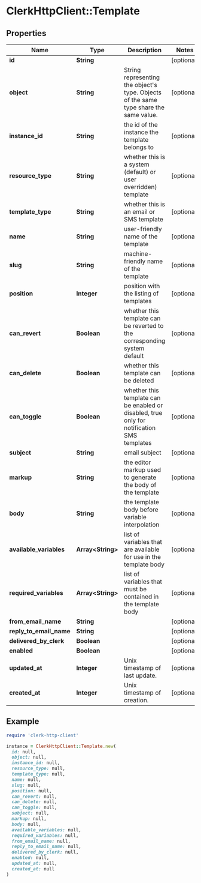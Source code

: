 # ClerkHttpClient::Template

## Properties

| Name | Type | Description | Notes |
| ---- | ---- | ----------- | ----- |
| **id** | **String** |  | [optional] |
| **object** | **String** | String representing the object&#39;s type. Objects of the same type share the same value.  | [optional] |
| **instance_id** | **String** | the id of the instance the template belongs to | [optional] |
| **resource_type** | **String** | whether this is a system (default) or user overridden) template | [optional] |
| **template_type** | **String** | whether this is an email or SMS template | [optional] |
| **name** | **String** | user-friendly name of the template | [optional] |
| **slug** | **String** | machine-friendly name of the template | [optional] |
| **position** | **Integer** | position with the listing of templates | [optional] |
| **can_revert** | **Boolean** | whether this template can be reverted to the corresponding system default | [optional] |
| **can_delete** | **Boolean** | whether this template can be deleted | [optional] |
| **can_toggle** | **Boolean** | whether this template can be enabled or disabled, true only for notification SMS templates | [optional] |
| **subject** | **String** | email subject | [optional] |
| **markup** | **String** | the editor markup used to generate the body of the template | [optional] |
| **body** | **String** | the template body before variable interpolation | [optional] |
| **available_variables** | **Array&lt;String&gt;** | list of variables that are available for use in the template body | [optional] |
| **required_variables** | **Array&lt;String&gt;** | list of variables that must be contained in the template body | [optional] |
| **from_email_name** | **String** |  | [optional] |
| **reply_to_email_name** | **String** |  | [optional] |
| **delivered_by_clerk** | **Boolean** |  | [optional] |
| **enabled** | **Boolean** |  | [optional] |
| **updated_at** | **Integer** | Unix timestamp of last update.  | [optional] |
| **created_at** | **Integer** | Unix timestamp of creation.  | [optional] |

## Example

```ruby
require 'clerk-http-client'

instance = ClerkHttpClient::Template.new(
  id: null,
  object: null,
  instance_id: null,
  resource_type: null,
  template_type: null,
  name: null,
  slug: null,
  position: null,
  can_revert: null,
  can_delete: null,
  can_toggle: null,
  subject: null,
  markup: null,
  body: null,
  available_variables: null,
  required_variables: null,
  from_email_name: null,
  reply_to_email_name: null,
  delivered_by_clerk: null,
  enabled: null,
  updated_at: null,
  created_at: null
)
```

